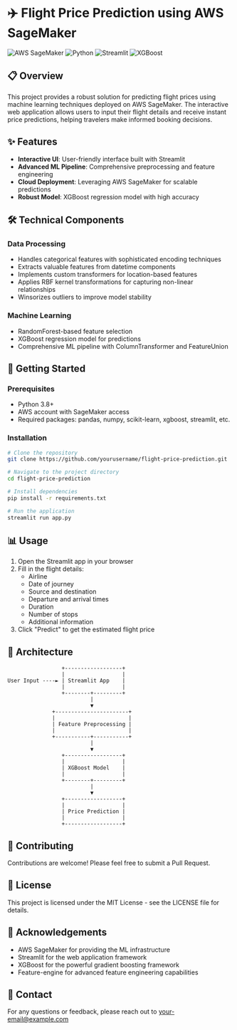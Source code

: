 # ✈️ Flight Price Prediction using AWS SageMaker

![AWS SageMaker](https://img.shields.io/badge/AWS-SageMaker-orange?style=for-the-badge&logo=amazon-aws)
![Python](https://img.shields.io/badge/Python-3.8+-blue?style=for-the-badge&logo=python)
![Streamlit](https://img.shields.io/badge/Streamlit-App-red?style=for-the-badge&logo=streamlit)
![XGBoost](https://img.shields.io/badge/XGBoost-Model-green?style=for-the-badge)

## 📋 Overview

This project provides a robust solution for predicting flight prices using machine learning techniques deployed on AWS SageMaker. The interactive web application allows users to input their flight details and receive instant price predictions, helping travelers make informed booking decisions.

## ✨ Features

- **Interactive UI**: User-friendly interface built with Streamlit
- **Advanced ML Pipeline**: Comprehensive preprocessing and feature engineering
- **Cloud Deployment**: Leveraging AWS SageMaker for scalable predictions
- **Robust Model**: XGBoost regression model with high accuracy

## 🛠️ Technical Components

### Data Processing
- Handles categorical features with sophisticated encoding techniques
- Extracts valuable features from datetime components
- Implements custom transformers for location-based features
- Applies RBF kernel transformations for capturing non-linear relationships
- Winsorizes outliers to improve model stability

### Machine Learning
- RandomForest-based feature selection
- XGBoost regression model for predictions
- Comprehensive ML pipeline with ColumnTransformer and FeatureUnion

## 🚀 Getting Started

### Prerequisites
- Python 3.8+
- AWS account with SageMaker access
- Required packages: pandas, numpy, scikit-learn, xgboost, streamlit, etc.

### Installation

```bash
# Clone the repository
git clone https://github.com/yourusername/flight-price-prediction.git

# Navigate to the project directory
cd flight-price-prediction

# Install dependencies
pip install -r requirements.txt

# Run the application
streamlit run app.py
```

## 📊 Usage

1. Open the Streamlit app in your browser
2. Fill in the flight details:
   - Airline
   - Date of journey
   - Source and destination
   - Departure and arrival times
   - Duration
   - Number of stops
   - Additional information
3. Click "Predict" to get the estimated flight price

## 🔗 Architecture

```
                 +------------------+
                 |                  |
User Input ----► | Streamlit App    |
                 |                  |
                 +--------+---------+
                          |
                          ▼
              +-----------------------+
              |                       |
              | Feature Preprocessing |
              |                       |
              +-----------+-----------+
                          |
                          ▼
                 +------------------+
                 |                  |
                 | XGBoost Model    |
                 |                  |
                 +--------+---------+
                          |
                          ▼
                 +------------------+
                 |                  |
                 | Price Prediction |
                 |                  |
                 +------------------+
```

## 🤝 Contributing

Contributions are welcome! Please feel free to submit a Pull Request.

## 📜 License

This project is licensed under the MIT License - see the LICENSE file for details.

## 🙏 Acknowledgements

- AWS SageMaker for providing the ML infrastructure
- Streamlit for the web application framework
- XGBoost for the powerful gradient boosting framework
- Feature-engine for advanced feature engineering capabilities

## 📧 Contact

For any questions or feedback, please reach out to [your-email@example.com](mailto:your-email@example.com)
